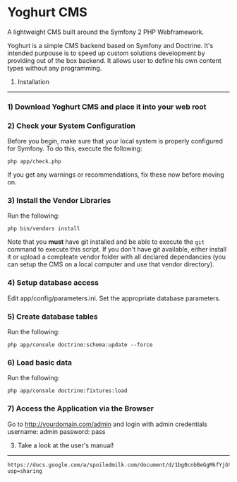 Yoghurt CMS
===========

A lightweight CMS built around the Symfony 2 PHP Webframework.


Yoghurt is a simple CMS backend based on Symfony and Doctrine.
It's intended purpouse is to speed up custom solutions development by providing 
out of the box backend. It allows user to define his own content types without 
any programming.

1) Installation
---------------

### 1) Download Yoghurt CMS and place it into your web root

### 2) Check your System Configuration

Before you begin, make sure that your local system is properly configured
for Symfony. To do this, execute the following:

    php app/check.php

If you get any warnings or recommendations, fix these now before moving on.

### 3) Install the Vendor Libraries

Run the following:

    php bin/vendors install

Note that you **must** have git installed and be able to execute the `git`
command to execute this script. If you don't have git available, either install
it or upload a compleate vendor folder with all declared dependancies (you can 
setup the CMS on a local computer and use that vendor directory).

### 4) Setup database access

Edit app/config/parameters.ini. Set the appropriate database parameters.

### 5) Create database tables

Run the following:

    php app/console doctrine:schema:update --force

### 6) Load basic data

Run the following:

    php app/console doctrine:fixtures:load

### 7) Access the Application via the Browser

Go to http://yourdomain.com/admin and login with admin credentials
username: admin
password: pass

3) Take a look at the user's manual!
------------------------------------

    https://docs.google.com/a/spoiledmilk.com/document/d/1bg0cnbBeGgMkfYjGtZHEk2C8x5cLex_joAH10K89ZRQ/edit?usp=sharing

